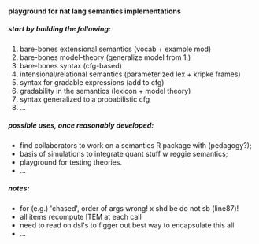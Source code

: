 

#### playground for nat lang semantics implementations


##### start by building the following:
  1. bare-bones extensional semantics (vocab + example mod)
  2. bare-bones model-theory (generalize model from 1.)
  3. bare-bones syntax (cfg-based)
  4. intensional/relational semantics (parameterized lex + kripke frames)
  5. syntax for gradable expressions (add to cfg)
  6. gradability in the semantics (lexicon + model theory)
  7. syntax generalized to a probabilistic cfg
  8. ...


##### possible uses, once reasonably developed:
  - find collaborators to work on a semantics R package with (pedagogy?);
  - basis of simulations to integrate quant stuff w reggie semantics;
  - playground for testing theories.
  - ...


##### notes:
  - for (e.g.) 'chased', order of args wrong! x shd be do not sb (line87)!
  - all items recompute ITEM at each call
  - need to read on dsl's to figger out best way to encapsulate this all
  - ...